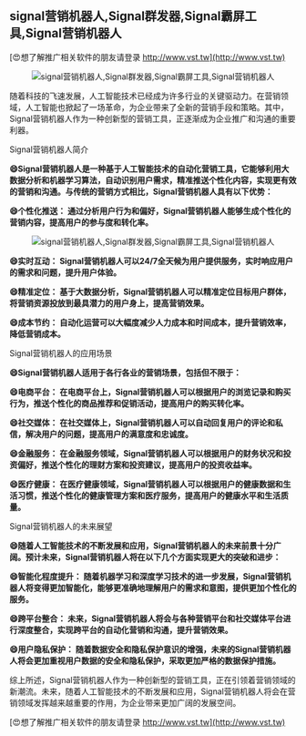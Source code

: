 ## **signal营销机器人,Signal群发器,Signal霸屏工具,Signal营销机器人**

[😍想了解推广相关软件的朋友请登录 http://www.vst.tw](http://www.vst.tw)

 <center><img src="https://vst.tw/MP4/tuiguang/png/6.png" alt="signal营销机器人,Signal群发器,Signal霸屏工具,Signal营销机器人"></center>

随着科技的飞速发展，人工智能技术已经成为许多行业的关键驱动力。在营销领域，人工智能也掀起了一场革命，为企业带来了全新的营销手段和策略。其中，Signal营销机器人作为一种创新型的营销工具，正逐渐成为企业推广和沟通的重要利器。

Signal营销机器人简介

**😄Signal营销机器人是一种基于人工智能技术的自动化营销工具，它能够利用大数据分析和机器学习算法，自动识别用户需求，精准推送个性化内容，实现更有效的营销和沟通。与传统的营销方式相比，Signal营销机器人具有以下优势：**

**😄个性化推送： 通过分析用户行为和偏好，Signal营销机器人能够生成个性化的营销内容，提高用户的参与度和转化率。**

 <center><img src="https://vst.tw/MP4/tuiguang/png/3.png" alt="signal营销机器人,Signal群发器,Signal霸屏工具,Signal营销机器人"></center>

**😄实时互动： Signal营销机器人可以24/7全天候为用户提供服务，实时响应用户的需求和问题，提升用户体验。**

**😄精准定位： 基于大数据分析，Signal营销机器人可以精准定位目标用户群体，将营销资源投放到最具潜力的用户身上，提高营销效果。**

**😄成本节约： 自动化运营可以大幅度减少人力成本和时间成本，提升营销效率，降低营销成本。**

Signal营销机器人的应用场景

**😄Signal营销机器人适用于各行各业的营销场景，包括但不限于：**

**😄电商平台： 在电商平台上，Signal营销机器人可以根据用户的浏览记录和购买行为，推送个性化的商品推荐和促销活动，提高用户的购买转化率。**

**😄社交媒体： 在社交媒体上，Signal营销机器人可以自动回复用户的评论和私信，解决用户的问题，提高用户的满意度和忠诚度。**

**😄金融服务： 在金融服务领域，Signal营销机器人可以根据用户的财务状况和投资偏好，推送个性化的理财方案和投资建议，提高用户的投资收益率。**

**😄医疗健康： 在医疗健康领域，Signal营销机器人可以根据用户的健康数据和生活习惯，推送个性化的健康管理方案和医疗服务，提高用户的健康水平和生活质量。**

Signal营销机器人的未来展望

**😄随着人工智能技术的不断发展和应用，Signal营销机器人的未来前景十分广阔。预计未来，Signal营销机器人将在以下几个方面实现更大的突破和进步：**

**😄智能化程度提升： 随着机器学习和深度学习技术的进一步发展，Signal营销机器人将变得更加智能化，能够更准确地理解用户的需求和意图，提供更加个性化的服务。**

**😄跨平台整合： 未来，Signal营销机器人将会与各种营销平台和社交媒体平台进行深度整合，实现跨平台的自动化营销和沟通，提升营销效果。**

**😄用户隐私保护： 随着数据安全和隐私保护意识的增强，未来的Signal营销机器人将会更加重视用户数据的安全和隐私保护，采取更加严格的数据保护措施。**

综上所述，Signal营销机器人作为一种创新型的营销工具，正在引领着营销领域的新潮流。未来，随着人工智能技术的不断发展和应用，Signal营销机器人将会在营销领域发挥越来越重要的作用，为企业带来更加广阔的发展空间。

[😍想了解推广相关软件的朋友请登录 http://www.vst.tw](http://www.vst.tw)




